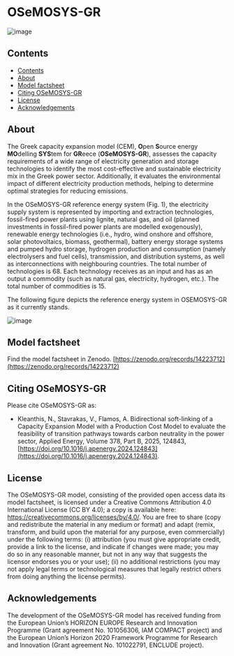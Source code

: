 # OSeMOSYS-GR
![image](https://github.com/user-attachments/assets/478f8d19-1ed4-4a6a-a923-995422440a3c)
## Contents
- [Contents](#contents)
- [About](#about)
- [Model factsheet](#model-factsheet)
- [Citing OSeMOSYS-GR](#citing-osemosys-gr)
- [License](#license)
- [Acknowledgements](#acknowledgements)
## About
The Greek capacity expansion model (CEM), **O**pen **S**ource energy **MO**delling **SYS**tem for **GR**eece (**OSeMOSYS-GR**), assesses the capacity requirements of a wide range of electricity generation and storage technologies to identify the most cost-effective and sustainable electricity mix in the Greek power sector. Additionally, it evaluates the environmental impact of different electricity production methods, helping to determine optimal strategies for reducing emissions. 

In the OSeMOSYS-GR reference energy system (Fig. 1), the electricity supply system is represented by importing and extraction technologies, fossil-fired power plants using lignite, natural gas, and oil (planned investments in fossil-fired power plants are modelled exogenously), renewable energy technologies (i.e., hydro, wind onshore and offshore, solar photovoltaics, biomass, geothermal), battery energy storage systems and pumped hydro storage, hydrogen production and consumption (namely electrolysers and fuel cells), transmission, and distribution systems, as well as interconnections with neighbouring countries. The total number of technologies is 68. Each technology receives as an input and has as an output a commodity (such as natural gas, electricity, hydrogen, etc.). The total number of commodities is 15.

The following figure depicts the reference energy system in OSEMOSYS-GR as it currently stands.

![image](https://github.com/user-attachments/assets/6ba26f30-9941-4b33-b896-3c8a0fec8bb8)

## Model factsheet
  Find the model factsheet in Zenodo. [https://zenodo.org/records/14223712](https://zenodo.org/records/14223712)
## Citing OSeMOSYS-GR
Please cite OSeMOSYS-GR as:
- Kleanthis, N., Stavrakas, V., Flamos, A. Bidirectional soft-linking of a Capacity Expansion Model with a Production Cost Model to evaluate the feasibility of transition pathways towards carbon neutrality in the power sector, Applied Energy, Volume 378, Part B, 2025, 124843, [https://doi.org/10.1016/j.apenergy.2024.124843](https://doi.org/10.1016/j.apenergy.2024.124843).
## License
The OSeMOSYS-GR model, consisting of the provided open access data its model factsheet, is licensed under a Creative Commons Attribution 4.0 International License (CC BY 4.0); a copy is available here: https://creativecommons.org/licenses/by/4.0/. You are free to share (copy and redistribute the material in any medium or format) and adapt (remix, transform, and build upon the material for any purpose, even commercially) under the following terms: (i) attribution (you must give appropriate credit, provide a link to the license, and indicate if changes were made; you may do so in any reasonable manner, but not in any way that suggests the licensor endorses you or your use); (ii) no additional restrictions (you may not apply legal terms or technological measures that legally restrict others from doing anything the license permits).
## Acknowledgements
The development of the OSeMOSYS-GR model has received funding from the European Union’s HORIZON EUROPE Research and Innovation Programme (Grant agreement No. 101056306, IAM COMPACT project) and the European Union’s Horizon 2020 Framework Programme for Research and Innovation (Grant agreement No. 101022791, ENCLUDE project).

